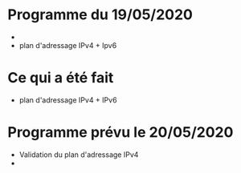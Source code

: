 # Programme du 19/05/2020

*
* plan d'adressage IPv4 + Ipv6

# Ce qui a été fait

* plan d'adressage IPv4 + IPv6


# Programme prévu le 20/05/2020

* Validation du plan d'adressage IPv4
* 
